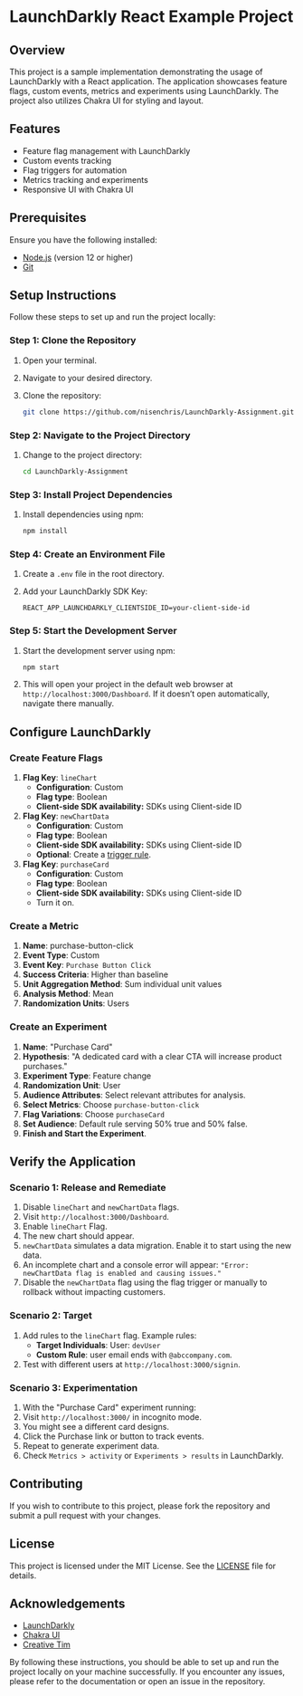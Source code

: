# LaunchDarkly React Example Project

## Overview

This project is a sample implementation demonstrating the usage of LaunchDarkly with a React application. The application showcases feature flags, custom events, metrics and experiments using LaunchDarkly. The project also utilizes Chakra UI for styling and layout.

## Features

- Feature flag management with LaunchDarkly
- Custom events tracking
- Flag triggers for automation
- Metrics tracking and experiments
- Responsive UI with Chakra UI

## Prerequisites

Ensure you have the following installed:

- [Node.js](https://nodejs.org/) (version 12 or higher)
- [Git](https://git-scm.com/)

## Setup Instructions

Follow these steps to set up and run the project locally:

### Step 1: Clone the Repository

1. Open your terminal.
2. Navigate to your desired directory.
3. Clone the repository:

   ```bash
   git clone https://github.com/nisenchris/LaunchDarkly-Assignment.git
   ```

### Step 2: Navigate to the Project Directory

1. Change to the project directory:

   ```bash
   cd LaunchDarkly-Assignment
   ```

### Step 3: Install Project Dependencies

1. Install dependencies using npm:

   ```bash
   npm install
   ```

### Step 4: Create an Environment File

1. Create a `.env` file in the root directory.
2. Add your LaunchDarkly SDK Key:

   ```env
   REACT_APP_LAUNCHDARKLY_CLIENTSIDE_ID=your-client-side-id
   ```

### Step 5: Start the Development Server

1. Start the development server using npm:

   ```bash
   npm start
   ```

2. This will open your project in the default web browser at `http://localhost:3000/Dashboard`. If it doesn’t open automatically, navigate there manually.

## Configure LaunchDarkly

### Create Feature Flags
1. **Flag Key**: `lineChart`
   - **Configuration**: Custom
   - **Flag type**: Boolean
   - **Client-side SDK availability:** SDKs using Client-side ID
2. **Flag Key**: `newChartData`
   - **Configuration**: Custom
   - **Flag type**: Boolean
   - **Client-side SDK availability:** SDKs using Client-side ID
   - **Optional**: Create a [trigger rule](https://docs.launchdarkly.com/home/releases/triggers?site=launchDarkly#create-flag-triggers). 
3. **Flag Key**: `purchaseCard`
   - **Configuration**: Custom
   - **Flag type**: Boolean
   - **Client-side SDK availability:** SDKs using Client-side ID
   - Turn it on.
### Create a Metric

1. **Name**: purchase-button-click
2. **Event Type**: Custom
3. **Event Key**: `Purchase Button Click`
4. **Success Criteria**: Higher than baseline
5. **Unit Aggregation Method**: Sum individual unit values
6. **Analysis Method**: Mean
7. **Randomization Units**: Users

### Create an Experiment
1. **Name**: "Purchase Card"
2. **Hypothesis**: "A dedicated card with a clear CTA will increase product purchases."
3. **Experiment Type**: Feature change
4. **Randomization Unit**: User
5. **Audience Attributes**: Select relevant attributes for analysis.
6. **Select Metrics**: Choose `purchase-button-click`
7. **Flag Variations**: Choose `purchaseCard`
8. **Set Audience**: Default rule serving 50% true and 50% false.
9. **Finish and Start the Experiment**.

## Verify the Application

### Scenario 1: Release and Remediate
1. Disable `lineChart` and `newChartData` flags.
2. Visit `http://localhost:3000/Dashboard`.
3. Enable `lineChart` Flag.
4. The new chart should appear.
5. `newChartData` simulates a data migration. Enable it to start using the new data.
6. An incomplete chart and a console error will appear: `"Error: newChartData flag is enabled and causing issues."`
7. Disable the `newChartData` flag using the flag trigger or manually to rollback without impacting customers.

### Scenario 2: Target
1. Add rules to the `lineChart` flag. Example rules:
   - **Target Individuals**: User: `devUser`
   - **Custom Rule**: user email ends with `@abccompany.com`.
2. Test with different users at `http://localhost:3000/signin`.

### Scenario 3: Experimentation
1. With the "Purchase Card" experiment running:
2. Visit `http://localhost:3000/` in incognito mode.
3. You might see a different card designs.
4. Click the Purchase link or button to track events.
5. Repeat to generate experiment data.
5. Check `Metrics > activity` or `Experiments > results` in LaunchDarkly.

## Contributing

If you wish to contribute to this project, please fork the repository and submit a pull request with your changes.

## License

This project is licensed under the MIT License. See the [LICENSE](LICENSE) file for details.

## Acknowledgements

- [LaunchDarkly](https://launchdarkly.com/)
- [Chakra UI](https://chakra-ui.com/)
- [Creative Tim](https://www.creative-tim.com/)

By following these instructions, you should be able to set up and run the project locally on your machine successfully. If you encounter any issues, please refer to the documentation or open an issue in the repository.